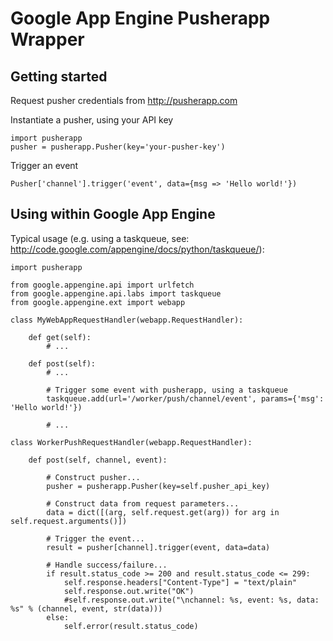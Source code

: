 Google App Engine Pusherapp Wrapper
===================================

Getting started
---------------

Request pusher credentials from <http://pusherapp.com>

Instantiate a pusher, using your API key

    import pusherapp
    pusher = pusherapp.Pusher(key='your-pusher-key')
    
Trigger an event

    Pusher['channel'].trigger('event', data={msg => 'Hello world!'})


Using within Google App Engine
------------------------------

Typical usage (e.g. using a taskqueue, see: http://code.google.com/appengine/docs/python/taskqueue/):

    import pusherapp

    from google.appengine.api import urlfetch
    from google.appengine.api.labs import taskqueue
    from google.appengine.ext import webapp

    class MyWebAppRequestHandler(webapp.RequestHandler):
    
        def get(self):
            # ...
    
        def post(self):
            # ...
        
            # Trigger some event with pusherapp, using a taskqueue
            taskqueue.add(url='/worker/push/channel/event', params={'msg': 'Hello world!'})
        
            # ...
    
    class WorkerPushRequestHandler(webapp.RequestHandler):
    
        def post(self, channel, event):
    
            # Construct pusher...
            pusher = pusherapp.Pusher(key=self.pusher_api_key)
        
            # Construct data from request parameters...
            data = dict([(arg, self.request.get(arg)) for arg in self.request.arguments()])
        
            # Trigger the event...
            result = pusher[channel].trigger(event, data=data)
        
            # Handle success/failure...
            if result.status_code >= 200 and result.status_code <= 299:
                self.response.headers["Content-Type"] = "text/plain"
                self.response.out.write("OK")
                #self.response.out.write("\nchannel: %s, event: %s, data: %s" % (channel, event, str(data)))
            else:
                self.error(result.status_code)
